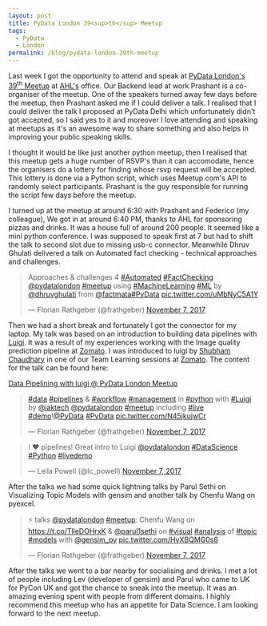 ```yaml
---
layout: post
title: PyData London 39<sup>th</sup> Meetup
tags:
  - PyData
  - London
permalink: /blog/pydata-london-39th-meetup
---
```


Last week I got the opportunity to attend and speak at [PyData London's 39<sup>th</sup> Meetup](https://www.meetup.com/PyData-London-Meetup/events/244401841/) at [AHL's](https://www.ahl.com) office.
Our Backend lead at work Prashant is a co-organiser of the meetup.
One of the speakers turned away few days before the meetup, then Prashant asked
me if I could deliver a talk. I realised that I could deliver the talk I proposed
at PyData Delhi which unfortunately didn't got accepted, so I said yes to it and
moreover I love attending and speaking at meetups as it's an awesome way to share
something and also helps in improving your public speaking skills.

I thought it would be like just another python meetup, then I realised that
this meetup gets a huge number of RSVP's than it can accomodate, hence the organisers
do a lottery for finding whose rsvp request will be accepted. This lottery is done 
via a Python script, which uses Meetup.com's API to randomly select participants.
Prashant is the guy responsible for running the script few days before the meetup.

I turned up at the meetup at around 6:30 with Prashant and Federico (my colleague),
We got in at around 6:40 PM, thanks to AHL for sponsoring pizzas and drinks. It was a
house full of around 200 people. It seemed like a mini python conference. I was supposed
to speak first at 7 but had to shift the talk to second slot due to missing usb-c connector.
Meanwhile Dhruv Ghulati delivered a talk on Automated fact checking - technical approaches
and challenges.

<blockquote class="twitter-tweet" data-lang="en"><p lang="en" dir="ltr">Approaches &amp; challenges 4 <a href="https://twitter.com/hashtag/Automated?src=hash&amp;ref_src=twsrc%5Etfw">#Automated</a> <a href="https://twitter.com/hashtag/FactChecking?src=hash&amp;ref_src=twsrc%5Etfw">#FactChecking</a> <a href="https://twitter.com/pydatalondon?ref_src=twsrc%5Etfw">@pydatalondon</a> <a href="https://twitter.com/hashtag/meetup?src=hash&amp;ref_src=twsrc%5Etfw">#meetup</a> using <a href="https://twitter.com/hashtag/MachineLearning?src=hash&amp;ref_src=twsrc%5Etfw">#MachineLearning</a> <a href="https://twitter.com/hashtag/ML?src=hash&amp;ref_src=twsrc%5Etfw">#ML</a> by <a href="https://twitter.com/dhruvghulati?ref_src=twsrc%5Etfw">@dhruvghulati</a> from <a href="https://twitter.com/factmata?ref_src=twsrc%5Etfw">@factmata</a><a href="https://twitter.com/hashtag/PyData?src=hash&amp;ref_src=twsrc%5Etfw">#PyData</a> <a href="https://t.co/uMbNyC5A1Y">pic.twitter.com/uMbNyC5A1Y</a></p>&mdash; Florian Rathgeber (@frathgeber) <a href="https://twitter.com/frathgeber/status/927982157359960065?ref_src=twsrc%5Etfw">November 7, 2017</a></blockquote>
<script async src="https://platform.twitter.com/widgets.js" charset="utf-8"></script>

Then we had a short break and fortunately I got the connector for my
laptop. My talk was based on an introduction to building data pipelines with
[Luigi](https://github.com/spotify/luigi). It was a result of my experiences
working with the Image quality prediction pipeline at [Zomato](https://www.zomato.com/).
I was introduced to luigi by [Shubham Chaudhary](http://shubham.chaudhary.xyz) in one
of our Team Learning sessions at [Zomato](https://www.zomato.com/). The content for
the talk can be found here:

[Data Pipelining with luigi @ PyData London Meetup](https://github.com/aktech/luigi-talk)

<blockquote class="twitter-tweet" data-lang="en"><p lang="en" dir="ltr"><a href="https://twitter.com/hashtag/data?src=hash&amp;ref_src=twsrc%5Etfw">#data</a> <a href="https://twitter.com/hashtag/pipelines?src=hash&amp;ref_src=twsrc%5Etfw">#pipelines</a> &amp; <a href="https://twitter.com/hashtag/workflow?src=hash&amp;ref_src=twsrc%5Etfw">#workflow</a> <a href="https://twitter.com/hashtag/management?src=hash&amp;ref_src=twsrc%5Etfw">#management</a> in <a href="https://twitter.com/hashtag/python?src=hash&amp;ref_src=twsrc%5Etfw">#python</a> with <a href="https://twitter.com/hashtag/Luigi?src=hash&amp;ref_src=twsrc%5Etfw">#Luigi</a> by <a href="https://twitter.com/iaktech?ref_src=twsrc%5Etfw">@iaktech</a> <a href="https://twitter.com/pydatalondon?ref_src=twsrc%5Etfw">@pydatalondon</a> <a href="https://twitter.com/hashtag/meetup?src=hash&amp;ref_src=twsrc%5Etfw">#meetup</a> including <a href="https://twitter.com/hashtag/live?src=hash&amp;ref_src=twsrc%5Etfw">#live</a> <a href="https://twitter.com/hashtag/demo?src=hash&amp;ref_src=twsrc%5Etfw">#demo</a>!<a href="https://twitter.com/PyData?ref_src=twsrc%5Etfw">@PyData</a> <a href="https://twitter.com/hashtag/PyData?src=hash&amp;ref_src=twsrc%5Etfw">#PyData</a> <a href="https://t.co/N45jkujwCr">pic.twitter.com/N45jkujwCr</a></p>&mdash; Florian Rathgeber (@frathgeber) <a href="https://twitter.com/frathgeber/status/927999680344154112?ref_src=twsrc%5Etfw">November 7, 2017</a></blockquote>
<script async src="https://platform.twitter.com/widgets.js" charset="utf-8"></script>

<blockquote class="twitter-tweet" data-lang="en"><p lang="en" dir="ltr">I ❤ pipelines! Great intro to Luigi <a href="https://twitter.com/pydatalondon?ref_src=twsrc%5Etfw">@pydatalondon</a> <a href="https://twitter.com/hashtag/DataScience?src=hash&amp;ref_src=twsrc%5Etfw">#DataScience</a> <a href="https://twitter.com/hashtag/Python?src=hash&amp;ref_src=twsrc%5Etfw">#Python</a> <a href="https://twitter.com/hashtag/livedemo?src=hash&amp;ref_src=twsrc%5Etfw">#livedemo</a></p>&mdash; Leila Powell (@lc_powell) <a href="https://twitter.com/lc_powell/status/927996746256535552?ref_src=twsrc%5Etfw">November 7, 2017</a></blockquote>
<script async src="https://platform.twitter.com/widgets.js" charset="utf-8"></script>

After the talks we had some quick lightning talks by Parul Sethi on Visualizing
Topic Models with gensim and another talk by Chenfu Wang on pyexcel.

<blockquote class="twitter-tweet" data-lang="en"><p lang="en" dir="ltr">⚡ talks <a href="https://twitter.com/pydatalondon?ref_src=twsrc%5Etfw">@pydatalondon</a> <a href="https://twitter.com/hashtag/meetup?src=hash&amp;ref_src=twsrc%5Etfw">#meetup</a>: Chenfu Wang on <a href="https://t.co/TlleDOHrxK">https://t.co/TlleDOHrxK</a> &amp; <a href="https://twitter.com/parul1sethi?ref_src=twsrc%5Etfw">@parul1sethi</a> on <a href="https://twitter.com/hashtag/visual?src=hash&amp;ref_src=twsrc%5Etfw">#visual</a> <a href="https://twitter.com/hashtag/analysis?src=hash&amp;ref_src=twsrc%5Etfw">#analysis</a> of <a href="https://twitter.com/hashtag/topic?src=hash&amp;ref_src=twsrc%5Etfw">#topic</a> <a href="https://twitter.com/hashtag/models?src=hash&amp;ref_src=twsrc%5Etfw">#models</a> with <a href="https://twitter.com/gensim_py?ref_src=twsrc%5Etfw">@gensim_py</a> <a href="https://t.co/HvXBQMG0s6">pic.twitter.com/HvXBQMG0s6</a></p>&mdash; Florian Rathgeber (@frathgeber) <a href="https://twitter.com/frathgeber/status/928003379523149825?ref_src=twsrc%5Etfw">November 7, 2017</a></blockquote>
<script async src="https://platform.twitter.com/widgets.js" charset="utf-8"></script>

After the talks we went to a bar nearby for socialising and drinks. I met a lot
of people including Lev (developer of gensim) and Parul who came to UK for
PyCon UK and got the chance to sneak into the meetup. It was an amazing evening
spent with people from different domains. I highly recommend this meetup who has
an appetite for Data Science. I am looking forward to the next meetup.

